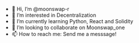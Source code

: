 - 👋 Hi, I’m @moonswap-r
- 👀 I’m interested in Decentralization
- 🌱 I’m currently learning Python, React and Solidity
- 💞️ I’m looking to collaborate on Moonswap_one
- 📫 How to reach me: Send me a messsage!

<!---
moonswap-r/moonswap-r is a ✨ special ✨ repository because its `README.md` (this file) appears on your GitHub profile.
You can click the Preview link to take a look at your changes.
--->

